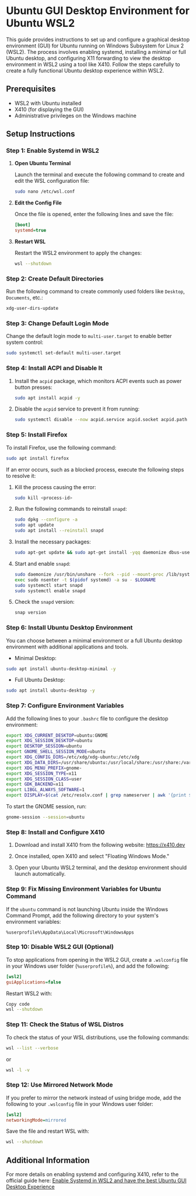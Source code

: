 # Ubuntu GUI Desktop Environment for Ubuntu WSL2

This guide provides instructions to set up and configure a graphical desktop environment (GUI) for Ubuntu running on Windows Subsystem for Linux 2 (WSL2). The process involves enabling systemd, installing a minimal or full Ubuntu desktop, and configuring X11 forwarding to view the desktop environment in WSL2 using a tool like X410. Follow the steps carefully to create a fully functional Ubuntu desktop experience within WSL2.

## Prerequisites

- WSL2 with Ubuntu installed
- X410 (for displaying the GUI)
- Administrative privileges on the Windows machine

## Setup Instructions

### Step 1: Enable Systemd in WSL2

1. **Open Ubuntu Terminal**

   Launch the terminal and execute the following command to create and edit the WSL configuration file:

   ```bash
   sudo nano /etc/wsl.conf
   ```

2. **Edit the Config File**

   Once the file is opened, enter the following lines and save the file:

   ```ini
   [boot]
   systemd=true
   ```

3. **Restart WSL**

   Restart the WSL2 environment to apply the changes:

   ```bash
   wsl --shutdown
   ```

### Step 2: Create Default Directories

Run the following command to create commonly used folders like `Desktop`, `Documents`, etc.:

```bash
xdg-user-dirs-update
```

### Step 3: Change Default Login Mode

Change the default login mode to `multi-user.target` to enable better system control:

```bash
sudo systemctl set-default multi-user.target
```

### Step 4: Install ACPI and Disable It

1. Install the `acpid` package, which monitors ACPI events such as power button presses:

   ```bash
   sudo apt install acpid -y
   ```

2. Disable the `acpid` service to prevent it from running:

   ```bash
   sudo systemctl disable --now acpid.service acpid.socket acpid.path
   ```

### Step 5: Install Firefox

To install Firefox, use the following command:

```bash
sudo apt install firefox
```

If an error occurs, such as a blocked process, execute the following steps to resolve it:

1. Kill the process causing the error:

   ```bash
   sudo kill <process-id>
   ```

2. Run the following commands to reinstall `snapd`:

   ```bash
   sudo dpkg --configure -a
   sudo apt update
   sudo apt install --reinstall snapd
   ```

3. Install the necessary packages:

   ```bash
   sudo apt-get update && sudo apt-get install -yqq daemonize dbus-user-session fontconfig
   ```

4. Start and enable `snapd`:

   ```bash
   sudo daemonize /usr/bin/unshare --fork --pid --mount-proc /lib/systemd/systemd --system-unit=basic.target
   exec sudo nsenter -t $(pidof systemd) -a su - $LOGNAME
   sudo systemctl start snapd
   sudo systemctl enable snapd
   ```

5. Check the `snapd` version:

   ```bash
   snap version
   ```

### Step 6: Install Ubuntu Desktop Environment

You can choose between a minimal environment or a full Ubuntu desktop environment with additional applications and tools.

- Minimal Desktop:

```bash
sudo apt install ubuntu-desktop-minimal -y
```

- Full Ubuntu Desktop:

```bash
sudo apt install ubuntu-desktop -y
```

### Step 7: Configure Environment Variables

Add the following lines to your `.bashrc` file to configure the desktop environment:

```bash
export XDG_CURRENT_DESKTOP=ubuntu:GNOME
export XDG_SESSION_DESKTOP=ubuntu
export DESKTOP_SESSION=ubuntu
export GNOME_SHELL_SESSION_MODE=ubuntu
export XDG_CONFIG_DIRS=/etc/xdg/xdg-ubuntu:/etc/xdg
export XDG_DATA_DIRS=/usr/share/ubuntu:/usr/local/share:/usr/share:/var/lib/snapd/desktop
export XDG_MENU_PREFIX=gnome-
export XDG_SESSION_TYPE=x11
export XDG_SESSION_CLASS=user
export GDK_BACKEND=x11
export LIBGL_ALWAYS_SOFTWARE=1
export DISPLAY=$(cat /etc/resolv.conf | grep nameserver | awk '{print $2; exit;}'):0.0
```

To start the GNOME session, run:

```bash
gnome-session --session=ubuntu
```

### Step 8: Install and Configure X410

1. Download and install X410 from the following website:
   https://x410.dev

2. Once installed, open X410 and select "Floating Windows Mode."

3. Open your Ubuntu WSL2 terminal, and the desktop environment should launch automatically.

### Step 9: Fix Missing Environment Variables for Ubuntu Command

If the `ubuntu` command is not launching Ubuntu inside the Windows Command Prompt, add the following directory to your system's environment variables:

```plaintext
%userprofile%\AppData\Local\Microsoft\WindowsApps
```

### Step 10: Disable WSL2 GUI (Optional)

To stop applications from opening in the WSL2 GUI, create a `.wslconfig` file in your Windows user folder (`%userprofile%`), and add the following:

```ini
[wsl2]
guiApplications=false
```

Restart WSL2 with:

```bash
Copy code
wsl --shutdown
```

### Step 11: Check the Status of WSL Distros

To check the status of your WSL distributions, use the following commands:

```bash
wsl --list --verbose
```

or

```bash
wsl -l -v
```

### Step 12: Use Mirrored Network Mode

If you prefer to mirror the network instead of using bridge mode, add the following to your `.wslconfig` file in your Windows user folder:

```ini
[wsl2]
networkingMode=mirrored
```

Save the file and restart WSL with:

```bash
wsl --shutdown
```

## Additional Information

For more details on enabling systemd and configuring X410, refer to the official guide here:
[Enable Systemd in WSL2 and have the best Ubuntu GUI Desktop Experience](https://x410.dev/cookbook/wsl/enable-systemd-in-wsl2-and-have-the-best-ubuntu-gui-desktop-experience)
